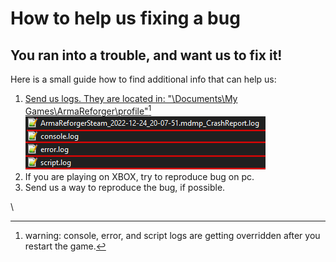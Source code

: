 # How to help us fixing a bug

## You ran into a trouble, and want us to fix it!

Here is a small guide how to find additional info that can help us:

1. [Send us logs. They are located in: "\Documents\My Games\ArmaReforger\profile"](#user-content-fn-1)[^1]![](<../../../.gitbook/assets/image (129).png>)
2. If you are playing on XBOX, try to reproduce bug on pc.
3. Send us a way to reproduce the bug, if possible.

\\

[^1]: warning: console, error, and script logs are getting overridden after you restart the game.
